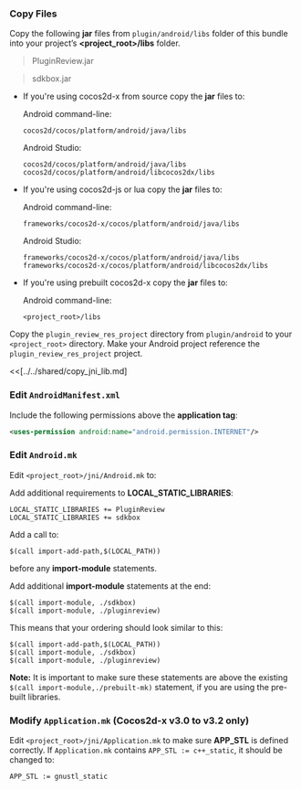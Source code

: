 ### Copy Files
Copy the following __jar__ files from `plugin/android/libs` folder of this
bundle into your project’s __<project_root>/libs__ folder.

> PluginReview.jar

> sdkbox.jar


* If you're using cocos2d-x from source copy the __jar__ files to:

	Android command-line:
	```
	cocos2d/cocos/platform/android/java/libs
	```

    Android Studio:
    ```
    cocos2d/cocos/platform/android/java/libs
    cocos2d/cocos/platform/android/libcocos2dx/libs
    ```

* If you're using cocos2d-js or lua copy the __jar__ files to:

	Android command-line:
	```
	frameworks/cocos2d-x/cocos/platform/android/java/libs
	```

    Android Studio:
    ```
    frameworks/cocos2d-x/cocos/platform/android/java/libs
    frameworks/cocos2d-x/cocos/platform/android/libcocos2dx/libs
    ```

* If you're using prebuilt cocos2d-x copy the __jar__ files to:

	Android command-line:
	```
	<project_root>/libs
	```

Copy the `plugin_review_res_project` directory from `plugin/android` to your `<project_root>` directory. Make your Android project reference the `plugin_review_res_project` project.

<<[../../shared/copy_jni_lib.md]

### Edit `AndroidManifest.xml`
Include the following permissions above the __application tag__:
```xml
<uses-permission android:name="android.permission.INTERNET"/>
```

### Edit `Android.mk`
Edit `<project_root>/jni/Android.mk` to:

Add additional requirements to __LOCAL_STATIC_LIBRARIES__:
```
LOCAL_STATIC_LIBRARIES += PluginReview
LOCAL_STATIC_LIBRARIES += sdkbox
```

Add a call to:
```
$(call import-add-path,$(LOCAL_PATH))
```
before any __import-module__ statements.

Add additional __import-module__ statements at the end:
```
$(call import-module, ./sdkbox)
$(call import-module, ./pluginreview)
```

This means that your ordering should look similar to this:
```
$(call import-add-path,$(LOCAL_PATH))
$(call import-module, ./sdkbox)
$(call import-module, ./pluginreview)
```

  __Note:__ It is important to make sure these statements are above the existing `$(call import-module,./prebuilt-mk)` statement, if you are using the pre-built libraries.

### Modify `Application.mk` (Cocos2d-x v3.0 to v3.2 only)
Edit `<project_root>/jni/Application.mk` to make sure __APP_STL__ is defined
correctly. If `Application.mk` contains `APP_STL := c++_static`, it should be
changed to:
```
APP_STL := gnustl_static
```
